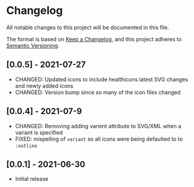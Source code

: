 # Changelog
All notable changes to this project will be documented in this file.

The format is based on [Keep a Changelog](https://keepachangelog.com/en/1.0.0/),
and this project adheres to [Semantic Versioning](https://semver.org/spec/v2.0.0.html).

## [0.0.5] - 2021-07-27

- CHANGED: Updated icons to include healthicons latest SVG changes and newly added icons
- CHANGED: Version bump since so many of the icon files changed

## [0.0.4] - 2021-07-9

- CHANGED: Removing adding varient attribute to SVG/XML when a variant is specified
- FIXED: mispelling of `variant` so all icons were being defaulted to to `:outline`

## [0.0.1] - 2021-06-30

- Initial release
